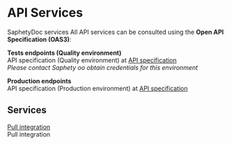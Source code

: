 # API Services
SaphetyDoc services
All API services can be consulted using the **Open API Specification (OAS3)**:

**Tests endpoints (Quality environment)**  
API specification (Quality environment) at [API specification](https://doc-server-qa.saphety.com/Doc.WebApi.Services/api/index.html)  
*Please contact Saphety oo obtain credentials for this environment*

**Production endpoints**  
API specification (Production environment) at [API specification](https://doc-server.saphety.com/Doc.WebApi.Services/api/index.html)  


## Services
[Pull integration](../notebooks/pull-integration.ipynb)  
Pull integration